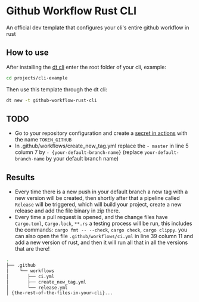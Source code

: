# Github Workflow Rust CLI

An official dev template that configures your cli's entire github workflow in rust

## How to use

After installing the [dt cli](https://dtemplate.org/docs/cli/install) enter the root folder of your cli, example:

```sh
cd projects/cli-example
```

Then use this template through the dt cli:

```sh
dt new -t github-workflow-rust-cli
```

## TODO

- Go to your repository configuration and create a [secret in actions](https://docs.github.com/en/actions/security-guides/encrypted-secrets) with the name `TOKEN_GITHUB`
- In .github/workflows/create_new_tag.yml replace the `- master` in line 5 column 7 by `- {your-default-branch-name}` (replace `your-default-branch-name` by your default branch name)

## Results

- Every time there is a new push in your default branch a new tag with a new version will be created, then shortly after that a pipeline called `Release` will be triggered, which will build your project, create a new release and add the file binary in zip there.
- Every time a pull request is opened, and the change files have `Cargo.toml`, `Cargo.lock`, `**.rs` a testing process will be run, this includes the commands: `cargo fmt -- --check`, `cargo check`, `cargo clippy`. you can also open the file `.github/workflows/ci.yml` in line 39 column 11 and add a new version of rust, and then it will run all that in all the versions that are there!

```sh
.
├── .github
│    └── workflows
│       ├── ci.yml
│       ├── create_new_tag.yml
│       └── release.yml
│ {the-rest-of-the-files-in-your-cli}...
```
